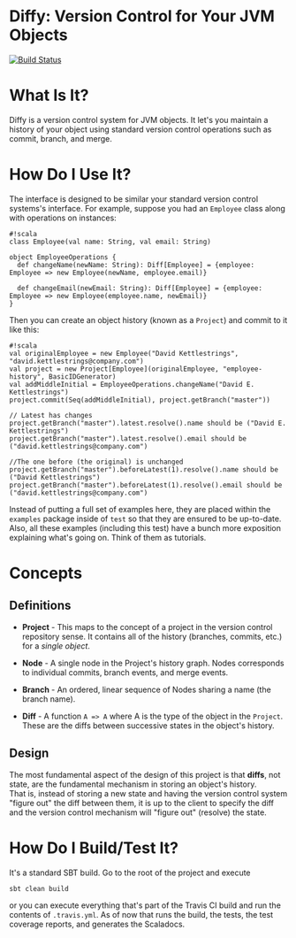 Diffy: Version Control for Your JVM Objects
=============================================

[![Build Status](https://travis-ci.org/dkettlestrings/diffy.svg?branch=master)](https://travis-ci.org/dkettlestrings/diffy)

# What Is It?

Diffy is a version control system for JVM objects.  It let's you maintain a 
history of your object using standard version control operations such as 
commit, branch, and merge.

# How Do I Use It?

The interface is designed to be similar your standard version control systems's
interface.  For example, suppose you had an `Employee` class along with 
operations on instances:

```
#!scala
class Employee(val name: String, val email: String)

object EmployeeOperations {
  def changeName(newName: String): Diff[Employee] = {employee: Employee => new Employee(newName, employee.email)}

  def changeEmail(newEmail: String): Diff[Employee] = {employee: Employee => new Employee(employee.name, newEmail)}
}

```

Then you can create an object history (known as a `Project`) and commit to it 
like this:

```
#!scala
val originalEmployee = new Employee("David Kettlestrings", "david.kettlestrings@company.com")
val project = new Project[Employee](originalEmployee, "employee-history", BasicIDGenerator)
val addMiddleInitial = EmployeeOperations.changeName("David E. Kettlestrings")
project.commit(Seq(addMiddleInitial), project.getBranch("master"))

// Latest has changes
project.getBranch("master").latest.resolve().name should be ("David E. Kettlestrings")
project.getBranch("master").latest.resolve().email should be ("david.kettlestrings@company.com")

//The one before (the original) is unchanged
project.getBranch("master").beforeLatest(1).resolve().name should be ("David Kettlestrings")
project.getBranch("master").beforeLatest(1).resolve().email should be ("david.kettlestrings@company.com")

```

Instead of putting a full set of examples here, they are placed within the 
`examples` package inside of `test` so that they are ensured to be 
up-to-date.  Also, all these examples (including this test) have a bunch more
exposition explaining what's going on.  Think of them as tutorials.

# Concepts

## Definitions

* **Project** - This maps to the concept of a project in the version control 
repository sense.  It contains all of the history (branches, commits, etc.) 
for a *single object*.

* **Node** - A single node in the Project's history graph.  Nodes corresponds 
to individual commits, branch events, and merge events.

* **Branch** - An ordered, linear sequence of Nodes sharing a name (the 
branch name).

* **Diff** - A function `A => A` where A is the type of the object in the 
`Project`.  These are the diffs between successive states in the 
object's history.

## Design

The most fundamental aspect of the design of this project is that **diffs**, 
not state, are the fundamental mechanism in storing an object's history.  
That is, instead of storing a new state and having the version control system
"figure out" the diff between them, it is up to the client to specify the diff 
and the version control mechanism will "figure out" (resolve) the state.

# How Do I Build/Test It?

It's a standard SBT build.  Go to the root of the project and execute

`sbt clean build`

or you can execute everything that's part of the Travis CI build and run the
contents of `.travis.yml`.  As of now that runs the build, the tests, the test
coverage reports, and generates the Scaladocs.